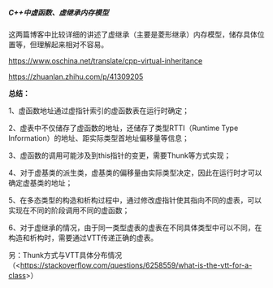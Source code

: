 ##### **C++中虚函数、虚继承内存模型**

这两篇博客中比较详细的讲述了虚继承（主要是菱形继承）内存模型，储存具体位置等，但理解起来相对不容易。

<https://www.oschina.net/translate/cpp-virtual-inheritance>

<https://zhuanlan.zhihu.com/p/41309205>

**总结：**

1、虚函数地址通过虚指针索引的虚函数表在运行时确定；

2、虚表中不仅储存了虚函数的地址，还储存了类型RTTI（Runtime Type Information）的地址、距实际类型首地址偏移量等信息；

3、虚函数的调用可能涉及到this指针的变更，需要Thunk等方式实现；

4、对于虚基类的派生类，虚基类的偏移量由实际类型决定，因此在运行时才可以确定虚基类的地址；

5、在多态类型的构造和析构过程中，通过修改虚指针使其指向不同的虚表，可以实现在不同的阶段调用不同的虚函数；

6、对于虚继承的情况，由于同一类型虚表的虚表在不同具体类型中可以不同，在构造和析构时，需要通过VTT传递正确的虚表。



另：Thunk方式与VTT具体分布情况（<<https://stackoverflow.com/questions/6258559/what-is-the-vtt-for-a-class>>）